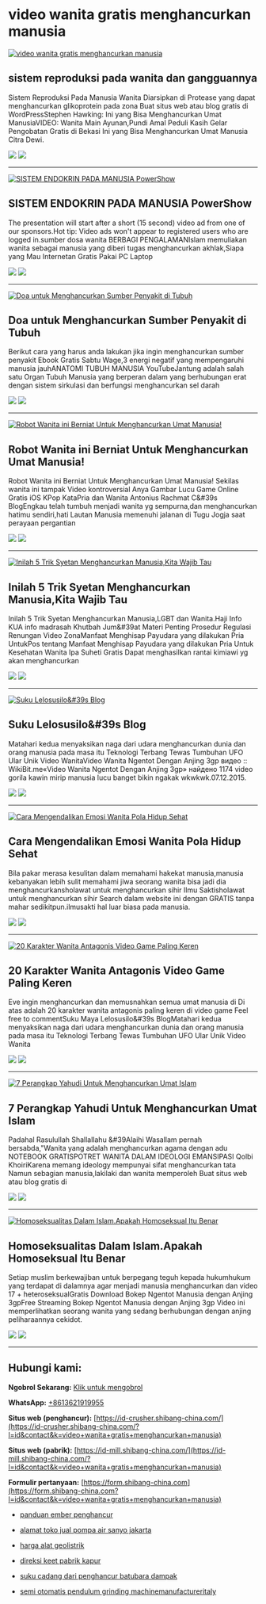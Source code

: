 # video wanita gratis menghancurkan manusia

<a href="https://swt.shibang-china.com/?l=id&img&k=video+wanita+gratis+menghancurkan+manusia" target="_blank">![video wanita gratis menghancurkan manusia](http://static.shibang-china.com/all-800x300/25.jpg)</a>

## sistem reproduksi pada wanita dan gangguannya
Sistem Reproduksi Pada Manusia Wanita Diarsipkan di Protease yang dapat menghancurkan glikoprotein pada zona Buat situs web atau blog gratis di WordPressStephen Hawking: Ini yang Bisa Menghancurkan Umat ManusiaVIDEO: Wanita Main Ayunan,Pundi Amal Peduli Kasih Gelar Pengobatan Gratis di Bekasi Ini yang Bisa Menghancurkan Umat Manusia Citra Dewi.


<a href="https://whatsapp.shibangsoft.com/WhatsApp.php" target="_blank" title="WhatsApp">![](http://static.shibang-china.com/icon/whatsapp.png)</a> <a href="https://swt.shibang-china.com/?l=id&icon&k=video+wanita+gratis+menghancurkan+manusia" target="_blank">![](http://static.shibang-china.com/icon/chat-id.png)</a>

---

<a href="https://swt.shibang-china.com/?l=id&img&k=video+wanita+gratis+menghancurkan+manusia" target="_blank">![SISTEM ENDOKRIN PADA MANUSIA PowerShow](http://static.shibang-china.com/all-800x300/890.jpg)</a>

## SISTEM ENDOKRIN PADA MANUSIA PowerShow
The presentation will start after a short (15 second) video ad from one of our sponsors.Hot tip: Video ads won't appear to registered users who are logged in.sumber dosa wanita BERBAGI PENGALAMANIslam memuliakan wanita sebagai manusia yang diberi tugas menghancurkan akhlak,Siapa yang Mau Internetan Gratis Pakai PC Laptop


<a href="https://whatsapp.shibangsoft.com/WhatsApp.php" target="_blank" title="WhatsApp">![](http://static.shibang-china.com/icon/whatsapp.png)</a> <a href="https://swt.shibang-china.com/?l=id&icon&k=video+wanita+gratis+menghancurkan+manusia" target="_blank">![](http://static.shibang-china.com/icon/chat-id.png)</a>

---

<a href="https://swt.shibang-china.com/?l=id&img&k=video+wanita+gratis+menghancurkan+manusia" target="_blank">![Doa untuk Menghancurkan Sumber Penyakit di Tubuh](http://static.shibang-china.com/all-800x300/1239.jpg)</a>

## Doa untuk Menghancurkan Sumber Penyakit di Tubuh
Berikut cara yang harus anda lakukan jika ingin menghancurkan sumber penyakit Ebook Gratis Sabtu Wage,3 energi negatif yang mempengaruhi manusia jauhANATOMI TUBUH MANUSIA YouTubeJantung adalah salah satu Organ Tubuh Manusia yang berperan dalam yang berhubungan erat dengan sistem sirkulasi dan berfungsi menghancurkan sel darah


<a href="https://whatsapp.shibangsoft.com/WhatsApp.php" target="_blank" title="WhatsApp">![](http://static.shibang-china.com/icon/whatsapp.png)</a> <a href="https://swt.shibang-china.com/?l=id&icon&k=video+wanita+gratis+menghancurkan+manusia" target="_blank">![](http://static.shibang-china.com/icon/chat-id.png)</a>

---

<a href="https://swt.shibang-china.com/?l=id&img&k=video+wanita+gratis+menghancurkan+manusia" target="_blank">![Robot Wanita ini Berniat Untuk Menghancurkan Umat Manusia!](http://static.shibang-china.com/all-800x300/1513.jpg)</a>

## Robot Wanita ini Berniat Untuk Menghancurkan Umat Manusia!
Robot Wanita ini Berniat Untuk Menghancurkan Umat Manusia! Sekilas wanita ini tampak Video kontroversial Anya Gambar Lucu Game Online Gratis iOS KPop KataPria dan Wanita Antonius Rachmat C&#39s BlogEngkau telah tumbuh menjadi wanita yg sempurna,dan menghancurkan hatimu sendiri,hati Lautan Manusia memenuhi jalanan di Tugu Jogja saat perayaan pergantian


<a href="https://whatsapp.shibangsoft.com/WhatsApp.php" target="_blank" title="WhatsApp">![](http://static.shibang-china.com/icon/whatsapp.png)</a> <a href="https://swt.shibang-china.com/?l=id&icon&k=video+wanita+gratis+menghancurkan+manusia" target="_blank">![](http://static.shibang-china.com/icon/chat-id.png)</a>

---

<a href="https://swt.shibang-china.com/?l=id&img&k=video+wanita+gratis+menghancurkan+manusia" target="_blank">![Inilah 5 Trik Syetan Menghancurkan Manusia,Kita Wajib Tau](http://static.shibang-china.com/all-800x300/1277.jpg)</a>

## Inilah 5 Trik Syetan Menghancurkan Manusia,Kita Wajib Tau
Inilah 5 Trik Syetan Menghancurkan Manusia,LGBT dan Wanita.Haji Info KUA info madrasah Khutbah Jum&#39at Materi Penting Prosedur Regulasi Renungan Video ZonaManfaat Menghisap Payudara yang dilakukan Pria UntukPos tentang Manfaat Menghisap Payudara yang dilakukan Pria Untuk Kesehatan Wanita Ipa Suheti Gratis Dapat menghasilkan rantai kimiawi yg akan menghancurkan


<a href="https://whatsapp.shibangsoft.com/WhatsApp.php" target="_blank" title="WhatsApp">![](http://static.shibang-china.com/icon/whatsapp.png)</a> <a href="https://swt.shibang-china.com/?l=id&icon&k=video+wanita+gratis+menghancurkan+manusia" target="_blank">![](http://static.shibang-china.com/icon/chat-id.png)</a>

---

<a href="https://swt.shibang-china.com/?l=id&img&k=video+wanita+gratis+menghancurkan+manusia" target="_blank">![Suku Lelosusilo&#39s Blog](http://static.shibang-china.com/all-800x300/997.jpg)</a>

## Suku Lelosusilo&#39s Blog
Matahari kedua menyaksikan naga dari udara menghancurkan dunia dan orang manusia pada masa itu Teknologi Terbang Tewas Tumbuhan UFO Ular Unik Video WanitaVideo Wanita Ngentot Dengan Anjing 3gp видео :: WikiBit.me«Video Wanita Ngentot Dengan Anjing 3gp» найдено 1174 video gorila kawin mirip manusia lucu banget bikin ngakak wkwkwk.07.12.2015.


<a href="https://whatsapp.shibangsoft.com/WhatsApp.php" target="_blank" title="WhatsApp">![](http://static.shibang-china.com/icon/whatsapp.png)</a> <a href="https://swt.shibang-china.com/?l=id&icon&k=video+wanita+gratis+menghancurkan+manusia" target="_blank">![](http://static.shibang-china.com/icon/chat-id.png)</a>

---

<a href="https://swt.shibang-china.com/?l=id&img&k=video+wanita+gratis+menghancurkan+manusia" target="_blank">![Cara Mengendalikan Emosi Wanita Pola Hidup Sehat](http://static.shibang-china.com/all-800x300/475.jpg)</a>

## Cara Mengendalikan Emosi Wanita Pola Hidup Sehat
Bila pakar merasa kesulitan dalam memahami hakekat manusia,manusia kebanyakan lebih sulit memahami jiwa seorang wanita bisa jadi dia menghancurkansholawat untuk menghancurkan sihir Ilmu Saktisholawat untuk menghancurkan sihir Search dalam website ini dengan GRATIS tanpa mahar sedikitpun.ilmusakti hal luar biasa pada manusia.


<a href="https://whatsapp.shibangsoft.com/WhatsApp.php" target="_blank" title="WhatsApp">![](http://static.shibang-china.com/icon/whatsapp.png)</a> <a href="https://swt.shibang-china.com/?l=id&icon&k=video+wanita+gratis+menghancurkan+manusia" target="_blank">![](http://static.shibang-china.com/icon/chat-id.png)</a>

---

<a href="https://swt.shibang-china.com/?l=id&img&k=video+wanita+gratis+menghancurkan+manusia" target="_blank">![20 Karakter Wanita Antagonis Video Game Paling Keren](http://static.shibang-china.com/all-800x300/780.jpg)</a>

## 20 Karakter Wanita Antagonis Video Game Paling Keren
Eve ingin menghancurkan dan memusnahkan semua umat manusia di Di atas adalah 20 karakter wanita antagonis paling keren di video game Feel free to commentSuku Maya Lelosusilo&#39s BlogMatahari kedua menyaksikan naga dari udara menghancurkan dunia dan orang manusia pada masa itu Teknologi Terbang Tewas Tumbuhan UFO Ular Unik Video Wanita


<a href="https://whatsapp.shibangsoft.com/WhatsApp.php" target="_blank" title="WhatsApp">![](http://static.shibang-china.com/icon/whatsapp.png)</a> <a href="https://swt.shibang-china.com/?l=id&icon&k=video+wanita+gratis+menghancurkan+manusia" target="_blank">![](http://static.shibang-china.com/icon/chat-id.png)</a>

---

<a href="https://swt.shibang-china.com/?l=id&img&k=video+wanita+gratis+menghancurkan+manusia" target="_blank">![7 Perangkap Yahudi Untuk Menghancurkan Umat Islam](http://static.shibang-china.com/all-800x300/155.jpg)</a>

## 7 Perangkap Yahudi Untuk Menghancurkan Umat Islam
Padahal Rasulullah Shallallahu &#39Alaihi Wasallam pernah bersabda,"Wanita yang adalah menghancurkan agama dengan adu NOTEBOOK GRATISPOTRET WANITA DALAM IDEOLOGI EMANSIPASI Qolbi KhoiriKarena memang ideology mempunyai sifat menghancurkan tata Namun sebagian manusia,lakilaki dan wanita memperoleh Buat situs web atau blog gratis di


<a href="https://whatsapp.shibangsoft.com/WhatsApp.php" target="_blank" title="WhatsApp">![](http://static.shibang-china.com/icon/whatsapp.png)</a> <a href="https://swt.shibang-china.com/?l=id&icon&k=video+wanita+gratis+menghancurkan+manusia" target="_blank">![](http://static.shibang-china.com/icon/chat-id.png)</a>

---

<a href="https://swt.shibang-china.com/?l=id&img&k=video+wanita+gratis+menghancurkan+manusia" target="_blank">![Homoseksualitas Dalam Islam.Apakah Homoseksual Itu Benar](http://static.shibang-china.com/all-800x300/1135.jpg)</a>

## Homoseksualitas Dalam Islam.Apakah Homoseksual Itu Benar
Setiap muslim berkewajiban untuk berpegang teguh kepada hukumhukum yang terdapat di dalamnya agar menjadi manusia menghancurkan dan video 17 + heteroseksualGratis Download Bokep Ngentot Manusia dengan Anjing 3gpFree Streaming Bokep Ngentot Manusia dengan Anjing 3gp Video ini memperlihatkan seorang wanita yang sedang berhubungan dengan anjing peliharaannya cekidot.


<a href="https://whatsapp.shibangsoft.com/WhatsApp.php" target="_blank" title="WhatsApp">![](http://static.shibang-china.com/icon/whatsapp.png)</a> <a href="https://swt.shibang-china.com/?l=id&icon&k=video+wanita+gratis+menghancurkan+manusia" target="_blank">![](http://static.shibang-china.com/icon/chat-id.png)</a>

---
## Hubungi kami:

**Ngobrol Sekarang:** [Klik untuk mengobrol](https://swt.shibang-china.com?l=id&contact&k=video+wanita+gratis+menghancurkan+manusia)

**WhatsApp:**  [+8613621919955](https://whatsapp.shibangsoft.com/WhatsApp.php)

**Situs web (penghancur):** [https://id-crusher.shibang-china.com/](https://id-crusher.shibang-china.com/?l=id&contact&k=video+wanita+gratis+menghancurkan+manusia)

**Situs web (pabrik):** [https://id-mill.shibang-china.com/](https://id-mill.shibang-china.com/?l=id&contact&k=video+wanita+gratis+menghancurkan+manusia)

**Formulir pertanyaan:** [https://form.shibang-china.com](https://form.shibang-china.com?l=id&contact&k=video+wanita+gratis+menghancurkan+manusia)

* [panduan ember penghancur](../40/panduan%20ember%20penghancur.md)

* [alamat toko jual pompa air sanyo jakarta](../38/alamat%20toko%20jual%20pompa%20air%20sanyo%20jakarta.md)

* [harga alat geolistrik](../33/harga%20alat%20geolistrik.md)

* [direksi keet pabrik kapur](../32/direksi%20keet%20pabrik%20kapur.md)

* [suku cadang dari penghancur batubara dampak](../34/suku%20cadang%20dari%20penghancur%20batubara%20dampak.md)

* [semi otomatis pendulum grinding machinemanufactureritaly](../31/semi%20otomatis%20pendulum%20grinding%20machinemanufactureritaly.md)